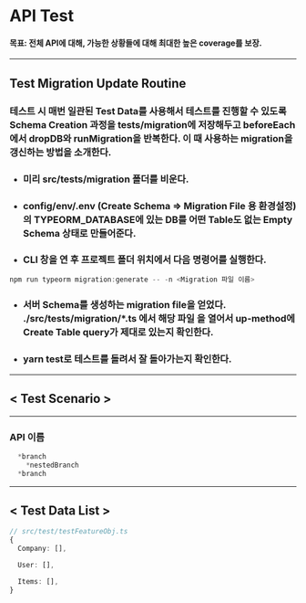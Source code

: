 # **API Test**
#### 목표: 전체 API에 대해, 가능한 상황들에 대해 최대한 높은 coverage를 보장.
<hr>

## **Test Migration Update Routine**

 ### **테스트 시 매번 일관된 Test Data를 사용해서 테스트를 진행할 수 있도록 Schema Creation 과정을 tests/migration에 저장해두고 beforeEach에서 dropDB와 runMigration을 반복한다. 이 때 사용하는 migration을 갱신하는 방법을 소개한다.**
- ### **미리 src/tests/migration 폴더를 비운다.**
- ### **config/env/.env (Create Schema => Migration File 용 환경설정)의 TYPEORM_DATABASE에 있는 DB를 어떤 Table도 없는 Empty Schema 상태로 만들어준다.**
- ### **CLI 창을 연 후 프로젝트 폴더 위치에서 다음 명령어를 실행한다.**
```powershell
npm run typeorm migration:generate -- -n <Migration 파일 이름>
```
- ### **서버 Schema를 생성하는 migration file을 얻었다. ./src/tests/migration/*.ts 에서 해당 파일 을 열어서 up-method에 Create Table query가 제대로 있는지 확인한다.**
- ### **yarn test로 테스트를 돌려서 잘 돌아가는지 확인한다.**

<hr>

## **< Test Scenario >**

<hr>

### **API 이름**
```javascript
  *branch
    *nestedBranch
  *branch
```
<hr>

## **< Test Data List >**

```typescript
// src/test/testFeatureObj.ts
{
  Company: [],

  User: [],

  Items: [],
}
```